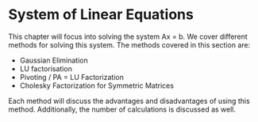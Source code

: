 # System of Linear Equations

This chapter will focus into solving the system Ax = b. We cover different methods for solving this system. The methods covered in this section are:

- Gaussian Elimination
- LU factorisation
- Pivoting / PA = LU Factorization
- Cholesky Factorization for Symmetric Matrices

Each method will discuss the advantages and disadvantages of using this method. Additionally, the number of calculations is discussed as well.
